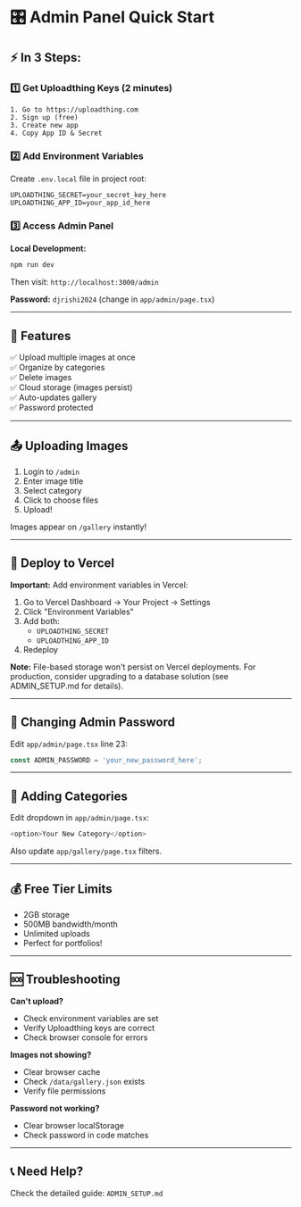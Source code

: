 # 🎛️ Admin Panel Quick Start

## ⚡ In 3 Steps:

### 1️⃣ Get Uploadthing Keys (2 minutes)
```
1. Go to https://uploadthing.com
2. Sign up (free)
3. Create new app
4. Copy App ID & Secret
```

### 2️⃣ Add Environment Variables

Create `.env.local` file in project root:
```env
UPLOADTHING_SECRET=your_secret_key_here
UPLOADTHING_APP_ID=your_app_id_here
```

### 3️⃣ Access Admin Panel

**Local Development:**
```bash
npm run dev
```
Then visit: `http://localhost:3000/admin`

**Password:** `djrishi2024` (change in `app/admin/page.tsx`)

---

## 🎯 Features

✅ Upload multiple images at once  
✅ Organize by categories  
✅ Delete images  
✅ Cloud storage (images persist)  
✅ Auto-updates gallery  
✅ Password protected  

---

## 📤 Uploading Images

1. Login to `/admin`
2. Enter image title
3. Select category
4. Click to choose files
5. Upload!

Images appear on `/gallery` instantly!

---

## 🚀 Deploy to Vercel

**Important:** Add environment variables in Vercel:

1. Go to Vercel Dashboard → Your Project → Settings
2. Click "Environment Variables"
3. Add both:
   - `UPLOADTHING_SECRET`
   - `UPLOADTHING_APP_ID`
4. Redeploy

**Note:** File-based storage won't persist on Vercel deployments. For production, consider upgrading to a database solution (see ADMIN_SETUP.md for details).

---

## 🔐 Changing Admin Password

Edit `app/admin/page.tsx` line 23:
```typescript
const ADMIN_PASSWORD = 'your_new_password_here';
```

---

## 🎨 Adding Categories

Edit dropdown in `app/admin/page.tsx`:
```typescript
<option>Your New Category</option>
```

Also update `app/gallery/page.tsx` filters.

---

## 💰 Free Tier Limits

- 2GB storage
- 500MB bandwidth/month
- Unlimited uploads
- Perfect for portfolios!

---

## 🆘 Troubleshooting

**Can't upload?**
- Check environment variables are set
- Verify Uploadthing keys are correct
- Check browser console for errors

**Images not showing?**
- Clear browser cache
- Check `/data/gallery.json` exists
- Verify file permissions

**Password not working?**
- Clear browser localStorage
- Check password in code matches

---

## 📞 Need Help?

Check the detailed guide: `ADMIN_SETUP.md`

